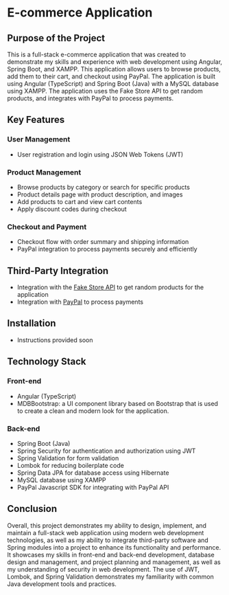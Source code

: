 # E-commerce Application

## Purpose of the Project
This is a full-stack e-commerce application that was created to demonstrate my skills and experience with web development using Angular, Spring Boot, and XAMPP. This application allows users to browse products, add them to their cart, and checkout using PayPal. The application is built using Angular (TypeScript) and Spring Boot (Java) with a MySQL database using XAMPP. The application uses the Fake Store API to get random products, and integrates with PayPal to process payments.

## Key Features
### User Management

 - User registration and login using JSON Web Tokens (JWT)

### Product Management

 - Browse products by category or search for specific products
 - Product details page with product description, and images
 - Add products to cart and view cart contents
 - Apply discount codes during checkout
    
### Checkout and Payment

 - Checkout flow with order summary and shipping information
 - PayPal integration to process payments securely and efficiently
    
## Third-Party Integration

 - Integration with the [Fake Store API](https://fakestoreapi.com) to get random products for the application
 - Integration with [PayPal](https://developer.paypal.com/home) to process payments
    
## Installation
 
 - Instructions provided soon

## Technology Stack
### Front-end

 - Angular (TypeScript)
 - MDBBootstrap: a UI component library based on Bootstrap that is used to create a clean and modern look for the application.
    
### Back-end

 - Spring Boot (Java)
 - Spring Security for authentication and authorization using JWT
 - Spring Validation for form validation
 - Lombok for reducing boilerplate code
 - Spring Data JPA for database access using Hibernate
 - MySQL database using XAMPP
 - PayPal Javascript SDK for integrating with PayPal API
    
## Conclusion

Overall, this project demonstrates my ability to design, implement, and maintain a full-stack web application using modern web development technologies, as well as my ability to integrate third-party software and Spring modules into a project to enhance its functionality and performance. It showcases my skills in front-end and back-end development, database design and management, and project planning and management, as well as my understanding of security in web development. The use of JWT, Lombok, and Spring Validation demonstrates my familiarity with common Java development tools and practices.
